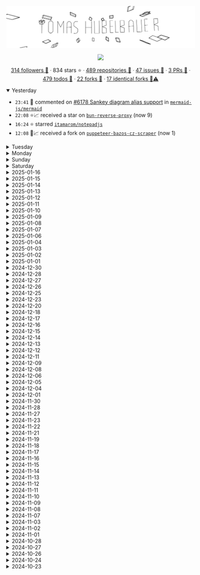 ![](banner.svg)

<div align="center">

<img src="https://github.com/TomasHubelbauer/tomashubelbauer/actions/workflows/main.yml/badge.svg">

</div>

<div align="center">

[314&nbsp;followers&nbsp;🤝](https://github.com/TomasHubelbauer?tab=followers) ᐧ
834&nbsp;stars&nbsp;⭐️  ᐧ
[489&nbsp;repositories&nbsp;📓](https://github.com/TomasHubelbauer?tab=repositories) ᐧ
[47&nbsp;issues&nbsp;🎫](issues.md) ᐧ
[3&nbsp;PRs&nbsp;🎁](prs.md) ᐧ
[479&nbsp;todos&nbsp;💪](todos.json) ᐧ
[22&nbsp;forks&nbsp;🍴](https://github.com/TomasHubelbauer?tab=repositories&q=&type=fork) ᐧ 
[17&nbsp;identical&nbsp;forks&nbsp;🍴⚠️](identical-forks.json)

</div>

<details open>
<summary>Yesterday</summary>

- `23:41`
  💬 commented on
  [#6178 Sankey diagram alias support](https://github.com/mermaid-js/mermaid/issues/6178)
  in
  [`mermaid-js/mermaid`](https://github.com/mermaid-js/mermaid)
- `22:08`
  ⭐️📈 received a star on 
  [`bun-reverse-proxy`](https://github.com/TomasHubelbauer/bun-reverse-proxy) (now 9)
- `16:24`
  ⭐️ starred
  [`itamarom/notepadjs`](https://github.com/itamarom/notepadjs)
- `12:08`
  🍴📈 received a fork on 
  [`puppeteer-bazos-cz-scraper`](https://github.com/TomasHubelbauer/puppeteer-bazos-cz-scraper) (now 1)

</details>

<details>
<summary>Tuesday</summary>

- `23:08`
  🍴📉 lost a fork on 
  [`next-url-import-react-component`](https://github.com/TomasHubelbauer/next-url-import-react-component) (now 1)

</details>

<details>
<summary>Monday</summary>

- `14:14`
  ⭐️ starred
  [`wojciech-graj/doom-docm`](https://github.com/wojciech-graj/doom-docm)
- `05:09`
  ⭐️📈 received a star on 
  [`fastmail`](https://github.com/TomasHubelbauer/fastmail) (now 2)

</details>

<details>
<summary>Sunday</summary>

- `19:18`
  ⭐️ starred
  [`kormax/apple-device-as-access-card`](https://github.com/kormax/apple-device-as-access-card)

</details>

<details>
<summary>Saturday</summary>

- `06:08`
  ⭐️📈 received a star on 
  [`svg-screencast`](https://github.com/TomasHubelbauer/svg-screencast) (now 30)

</details>

<details>
<summary>2025-01-16</summary>

- `20:08`
  🤝 followed by [xxspell](https://github.com/xxspell)
- `15:08`
  🤝 followed by [XiaomingX](https://github.com/XiaomingX)

</details>

<details>
<summary>2025-01-15</summary>

- `22:08`
  ⭐️📈 received a star on 
  [`raspi-mouse-jiggler`](https://github.com/TomasHubelbauer/raspi-mouse-jiggler) (now 35)
- `21:50`
  ⭐️ starred
  [`cessen/ropey`](https://github.com/cessen/ropey)

</details>

<details>
<summary>2025-01-14</summary>

- `08:08`
  ⭐️📈 received a star on 
  [`svg-3d`](https://github.com/TomasHubelbauer/svg-3d) (now 28)

</details>

<details>
<summary>2025-01-13</summary>

- `11:09`
  ⭐️📈 received a star on 
  [`bun-reverse-proxy`](https://github.com/TomasHubelbauer/bun-reverse-proxy) (now 8)

</details>

<details>
<summary>2025-01-12</summary>

- `19:32`
  🎫 opened
  [#16357 HTMLRewriter crashes when an error is thrown in `text`](https://github.com/oven-sh/bun/issues/16357)
  in
  [`oven-sh/bun`](https://github.com/oven-sh/bun)
- `03:34`
  🤝 followed by [seangwright](https://github.com/seangwright)

</details>

<details>
<summary>2025-01-11</summary>

- `16:27`
  ⭐️ starred
  [`hybridgroup/go-haystack`](https://github.com/hybridgroup/go-haystack)

</details>

<details>
<summary>2025-01-10</summary>

- `00:53`
  💬 commented on
  [#6178 Sankey diagram alias support](https://github.com/mermaid-js/mermaid/issues/6178)
  in
  [`mermaid-js/mermaid`](https://github.com/mermaid-js/mermaid)
- `23:54`
  ⭐️ starred
  [`zaach/jison`](https://github.com/zaach/jison)
- `23:44`
  🎫 opened
  [#6179 Host contributing instructions fail on `patchedDependencies`](https://github.com/mermaid-js/mermaid/issues/6179)
  in
  [`mermaid-js/mermaid`](https://github.com/mermaid-js/mermaid)
- `23:28`
  📌 pushed
  [Describe the outcome of testing the Unix symbolic link hypothesis](https://github.com/TomasHubelbauer/markdown-shortcut/commit/7b34561dd7a27e3f11b1587d2a5b32f4cfd825d7)
  into
  [`markdown-shortcut`](https://github.com/TomasHubelbauer/markdown-shortcut)
- `23:28`
  📌 pushed
  [Reformat the readme to 80 characters](https://github.com/TomasHubelbauer/markdown-shortcut/commit/4c262fd3b1adc057174780202c77b64a96a63250)
  into
  [`markdown-shortcut`](https://github.com/TomasHubelbauer/markdown-shortcut)
- `23:25`
  📌 pushed
  [Create another shortcut file using `ln`](https://github.com/TomasHubelbauer/markdown-shortcut/commit/318d2b06a575dbb82f1c8de6129b2fbf34764ccd)
  into
  [`markdown-shortcut`](https://github.com/TomasHubelbauer/markdown-shortcut)
- `23:21`
  📌 pushed
  [Capture the results of the experiment and a hypothesis](https://github.com/TomasHubelbauer/markdown-shortcut/commit/88d611887a9c5400cb49cbe18b6585faa5addffc)
  into
  [`markdown-shortcut`](https://github.com/TomasHubelbauer/markdown-shortcut)
- `23:19`
  📌 pushed
  [Create another shortcut file, this time after the destination exists](https://github.com/TomasHubelbauer/markdown-shortcut/commit/5cfdb806818e746613caf63414476d9f7fc958e7)
  into
  [`markdown-shortcut`](https://github.com/TomasHubelbauer/markdown-shortcut)
- `23:18`
  📌 pushed
  [Create the destination file](https://github.com/TomasHubelbauer/markdown-shortcut/commit/282efbf3a0ceb3358abb7c6ff833b1ccede6867e)
  into
  [`markdown-shortcut`](https://github.com/TomasHubelbauer/markdown-shortcut)
- `23:18`
  📌 pushed
  [Create the shortcut file](https://github.com/TomasHubelbauer/markdown-shortcut/commit/8553279a20e10e6cea968226546a325d8934d135)
  into
  [`markdown-shortcut`](https://github.com/TomasHubelbauer/markdown-shortcut)
- `23:17`
  🌳 created branch 
  [`main`](https://github.com/TomasHubelbauer/markdown-shortcut/tree/main)
  in
  [`markdown-shortcut`](https://github.com/TomasHubelbauer/markdown-shortcut)
- `23:14`
  📓 created repository
  [`markdown-shortcut`](https://github.com/TomasHubelbauer/markdown-shortcut)
- `23:02`
  🎫 opened
  [#6178 Sankey diagram alias support](https://github.com/mermaid-js/mermaid/issues/6178)
  in
  [`mermaid-js/mermaid`](https://github.com/mermaid-js/mermaid)

</details>

<details>
<summary>2025-01-09</summary>

- `19:09`
  ⭐️📈 received a star on 
  [`nextra-mermaid`](https://github.com/TomasHubelbauer/nextra-mermaid) (now 1)

</details>

<details>
<summary>2025-01-08</summary>

- `19:47`
  ⭐️ starred
  [`transmission/transmission`](https://github.com/transmission/transmission)
- `18:08`
  ⭐️📈 received a star on 
  [`workers-formdata`](https://github.com/TomasHubelbauer/workers-formdata) (now 28)

</details>

<details>
<summary>2025-01-07</summary>

- `00:49`
  ⭐️ starred
  [`khoj-ai/khoj`](https://github.com/khoj-ai/khoj)
- `00:49`
  ⭐️ starred
  [`FormBee/FormBee`](https://github.com/FormBee/FormBee)
- `00:29`
  ⭐️ starred
  [`malmeloo/FindMy.py`](https://github.com/malmeloo/FindMy.py)
- `07:09`
  💔 unfollowed by [trinhminhtriet](https://github.com/trinhminhtriet) after 81 days

</details>

<details>
<summary>2025-01-06</summary>

- `00:08`
  ⭐️📈 received a star on 
  [`firefox-permanent-unsigned-extension`](https://github.com/TomasHubelbauer/firefox-permanent-unsigned-extension) (now 2)

</details>

<details>
<summary>2025-01-04</summary>

- `16:08`
  ⭐️📈 received a star on 
  [`sqlite-javascript`](https://github.com/TomasHubelbauer/sqlite-javascript) (now 12)

</details>

<details>
<summary>2025-01-03</summary>

- `19:10`
  💔 unfollowed by [Ninjia-yeti](https://github.com/Ninjia-yeti) after 4 days

</details>

<details>
<summary>2025-01-02</summary>

- `11:32`
  ⭐️ starred
  [`alufers/mitmproxy2swagger`](https://github.com/alufers/mitmproxy2swagger)

</details>

<details>
<summary>2025-01-01</summary>

- `15:08`
  💔 unfollowed by [jeffersonsimaogoncalves](https://github.com/jeffersonsimaogoncalves) after 810 days
- `15:08`
  🤝 followed by [jeffersongoncalves](https://github.com/jeffersongoncalves)

</details>

<details>
<summary>2024-12-30</summary>

- `23:08`
  🤝 followed by [itsKayWat](https://github.com/itsKayWat)
- `19:09`
  🤝 followed by [joaovmp](https://github.com/joaovmp)
- `19:09`
  🤝 followed by [Ninjia-yeti](https://github.com/Ninjia-yeti)

</details>

<details>
<summary>2024-12-28</summary>

- `20:08`
  💔 unfollowed by [alirezajavadigit](https://github.com/alirezajavadigit) after 17 days
- `18:45`
  ⭐️ starred
  [`esp32-open-mac/FoA`](https://github.com/esp32-open-mac/FoA)
- `15:16`
  ⭐️ starred
  [`esp32-open-mac/esp32-open-mac`](https://github.com/esp32-open-mac/esp32-open-mac)

</details>

<details>
<summary>2024-12-27</summary>

- `01:20`
  ⭐️📈 received a star on 
  [`akai-apc-mini`](https://github.com/TomasHubelbauer/akai-apc-mini) (now 25)

</details>

<details>
<summary>2024-12-26</summary>

- `20:49`
  ⭐️ starred
  [`HackerPoet/NeighborlyPolyhedra`](https://github.com/HackerPoet/NeighborlyPolyhedra)
- `20:38`
  ⭐️ starred
  [`lisyarus/webgpu-raytracer`](https://github.com/lisyarus/webgpu-raytracer)
- `12:02`
  ⭐️ starred
  [`inca/blender-differential-growth`](https://github.com/inca/blender-differential-growth)

</details>

<details>
<summary>2024-12-25</summary>

- `15:56`
  ⭐️ starred
  [`wikimedia/apps-android-wikipedia`](https://github.com/wikimedia/apps-android-wikipedia)
- `15:56`
  ⭐️ starred
  [`wikimedia/wikipedia-ios`](https://github.com/wikimedia/wikipedia-ios)
- `11:27`
  ⭐️ starred
  [`Jaennaet/pISSStream`](https://github.com/Jaennaet/pISSStream)

</details>

<details>
<summary>2024-12-23</summary>

- `23:08`
  ⭐️📉 lost a star on 
  [`sus-downloader`](https://github.com/TomasHubelbauer/sus-downloader) (now none)

</details>

<details>
<summary>2024-12-20</summary>

- `13:56`
  ⭐️ starred
  [`boardgameio/boardgame.io`](https://github.com/boardgameio/boardgame.io)
- `13:49`
  ⭐️ starred
  [`nicbarker/clay`](https://github.com/nicbarker/clay)

</details>

<details>
<summary>2024-12-18</summary>

- `15:08`
  🍴📈 received a fork on 
  [`markdown-webp`](https://github.com/TomasHubelbauer/markdown-webp) (now 23)
- `15:02`
  ⭐️ starred
  [`brenocq/implot3d`](https://github.com/brenocq/implot3d)
- `07:56`
  ⭐️ starred
  [`konfig-dev/konfig`](https://github.com/konfig-dev/konfig)

</details>

<details>
<summary>2024-12-17</summary>

- `11:09`
  🤝 followed by [ipqwery](https://github.com/ipqwery)
- `05:09`
  💔 unfollowed by [CoreUnitNET](https://github.com/CoreUnitNET) after 0 days

</details>

<details>
<summary>2024-12-16</summary>

- `17:27`
  💬 commented on
  [#7315 https://cdn.plot.ly/plotly-latest.min.js does not appear to be latest](https://github.com/plotly/plotly.js/issues/7315)
  in
  [`plotly/plotly.js`](https://github.com/plotly/plotly.js)
- `17:27`
  🗑🎫 closed
  [#7315 https://cdn.plot.ly/plotly-latest.min.js does not appear to be latest](https://github.com/plotly/plotly.js/issues/7315)
  in
  [`plotly/plotly.js`](https://github.com/plotly/plotly.js)
- `17:04`
  ⭐️ starred
  [`XiaoMi/ha_xiaomi_home`](https://github.com/XiaoMi/ha_xiaomi_home)
- `15:08`
  🤝 followed by [CoreUnitNET](https://github.com/CoreUnitNET)
- `11:09`
  🤝 followed by [Miniu336](https://github.com/Miniu336)

</details>

<details>
<summary>2024-12-15</summary>

- `14:45`
  ⭐️ starred
  [`wttdotm/traffic_cam_photobooth`](https://github.com/wttdotm/traffic_cam_photobooth)
- `11:08`
  🤝 followed by [Cglover81](https://github.com/Cglover81)

</details>

<details>
<summary>2024-12-14</summary>

- `17:07`
  🎫 opened
  [#7315 https://cdn.plot.ly/plotly-latest.min.js does not appear to be latest](https://github.com/plotly/plotly.js/issues/7315)
  in
  [`plotly/plotly.js`](https://github.com/plotly/plotly.js)

</details>

<details>
<summary>2024-12-13</summary>

- `12:08`
  ⭐️📈 received a star on 
  [`akai-apc-mini`](https://github.com/TomasHubelbauer/akai-apc-mini) (now 24)

</details>

<details>
<summary>2024-12-12</summary>

- `14:38`
  ⭐️ starred
  [`martinvonz/jj`](https://github.com/martinvonz/jj)

</details>

<details>
<summary>2024-12-11</summary>

- `00:30`
  ⭐️ starred
  [`luchina-gabriel/OSX-PROXMOX`](https://github.com/luchina-gabriel/OSX-PROXMOX)
- `23:25`
  💬 commented on
  [#7011 Need For Speed III: Hot Pursuit (1998 not the remaster)](https://github.com/ValveSoftware/Proton/issues/7011)
  in
  [`ValveSoftware/Proton`](https://github.com/ValveSoftware/Proton)
- `19:10`
  🤝 followed by [GoldenDev321](https://github.com/GoldenDev321)
- `03:35`
  🤝 followed by [nholuongut](https://github.com/nholuongut)
- `03:35`
  🤝 followed by [lulunac27a](https://github.com/lulunac27a)
- `03:35`
  🤝 followed by [alirezajavadigit](https://github.com/alirezajavadigit)

</details>

<details>
<summary>2024-12-09</summary>

- `22:08`
  ⭐️📈 received a star on 
  [`akai-apc-mini`](https://github.com/TomasHubelbauer/akai-apc-mini) (now 23)
- `15:54`
  ⭐️ starred
  [`liamgold/xperience-community-image-processing`](https://github.com/liamgold/xperience-community-image-processing)

</details>

<details>
<summary>2024-12-08</summary>

- `13:55`
  ⭐️ starred
  [`explainers-by-googlers/prompt-api`](https://github.com/explainers-by-googlers/prompt-api)
- `12:08`
  ⭐️📈 received a star on 
  [`raspi-mouse-jiggler`](https://github.com/TomasHubelbauer/raspi-mouse-jiggler) (now 34)

</details>

<details>
<summary>2024-12-06</summary>

- `12:03`
  ⭐️ starred
  [`entropia/tip-toi-reveng`](https://github.com/entropia/tip-toi-reveng)
- `09:58`
  ⭐️ starred
  [`trailbaseio/trailbase`](https://github.com/trailbaseio/trailbase)

</details>

<details>
<summary>2024-12-05</summary>

- `12:09`
  ⭐️ starred
  [`ungoogled-software/ungoogled-chromium-macos`](https://github.com/ungoogled-software/ungoogled-chromium-macos)
- `10:08`
  ⭐️ starred
  [`Chaduke/paddles_balls_blocks_walls`](https://github.com/Chaduke/paddles_balls_blocks_walls)

</details>

<details>
<summary>2024-12-04</summary>

- `19:52`
  💬 commented on
  [#9915 skia-canvas not working correctly](https://github.com/oven-sh/bun/issues/9915)
  in
  [`oven-sh/bun`](https://github.com/oven-sh/bun)
- `19:27`
  ⭐️ starred
  [`outerbase/studio`](https://github.com/outerbase/studio)

</details>

<details>
<summary>2024-12-01</summary>

- `22:43`
  ⭐️ starred
  [`privastead/privastead`](https://github.com/privastead/privastead)

</details>

<details>
<summary>2024-11-30</summary>

- `23:08`
  ⭐️📈 received a star on 
  [`raspi-mouse-jiggler`](https://github.com/TomasHubelbauer/raspi-mouse-jiggler) (now 33)
- `13:10`
  ⭐️📈 received a star on 
  [`garmin-img`](https://github.com/TomasHubelbauer/garmin-img) (now 2)
- `01:20`
  ⭐️📈 received a star on 
  [`github-issues-git-notes`](https://github.com/TomasHubelbauer/github-issues-git-notes) (now 1)

</details>

<details>
<summary>2024-11-28</summary>

- `16:08`
  ⭐️📈 received a star on 
  [`apps-and-services`](https://github.com/TomasHubelbauer/apps-and-services) (now 2)
- `16:08`
  ⭐️📈 received a star on 
  [`jsx-service-worker`](https://github.com/TomasHubelbauer/jsx-service-worker) (now 1)
- `16:08`
  ⭐️📈 received a star on 
  [`lyrics`](https://github.com/TomasHubelbauer/lyrics) (now 3)
- `16:08`
  ⭐️📈 received a star on 
  [`tomashubelbauer`](https://github.com/TomasHubelbauer/tomashubelbauer) (now 14)
- `15:23`
  ⭐️ starred
  [`mistweaverco/bananas`](https://github.com/mistweaverco/bananas)

</details>

<details>
<summary>2024-11-27</summary>

- `17:00`
  💬 commented on
  [#1160 Ability to remove a follower](https://github.com/bluesky-social/social-app/issues/1160)
  in
  [`bluesky-social/social-app`](https://github.com/bluesky-social/social-app)
- `13:35`
  ⭐️ starred
  [`janderland/fql`](https://github.com/janderland/fql)

</details>

<details>
<summary>2024-11-23</summary>

- `16:08`
  ⭐️📈 received a star on 
  [`rust-wasm-canvas`](https://github.com/TomasHubelbauer/rust-wasm-canvas) (now 1)

</details>

<details>
<summary>2024-11-22</summary>

- `11:09`
  🤝 followed by [IsmaelBispo](https://github.com/IsmaelBispo)

</details>

<details>
<summary>2024-11-21</summary>

- `07:09`
  🤝 followed by [idimetrix](https://github.com/idimetrix)

</details>

<details>
<summary>2024-11-19</summary>

- `13:11`
  ⭐️📈 received a star on 
  [`vscode-markdown-todo`](https://github.com/TomasHubelbauer/vscode-markdown-todo) (now 16)

</details>

<details>
<summary>2024-11-18</summary>

- `15:04`
  ⭐️ starred
  [`trynova/nova`](https://github.com/trynova/nova)

</details>

<details>
<summary>2024-11-17</summary>

- `16:08`
  🤝 followed by [turdfire](https://github.com/turdfire)
- `16:08`
  ⭐️📈 received a star on 
  [`canvas-chromatic-aberration`](https://github.com/TomasHubelbauer/canvas-chromatic-aberration) (now 5)
- `09:55`
  ⭐️ starred
  [`kentonv/lanparty`](https://github.com/kentonv/lanparty)

</details>

<details>
<summary>2024-11-16</summary>

- `16:08`
  ⭐️📈 received a star on 
  [`cf-workers-deploy`](https://github.com/TomasHubelbauer/cf-workers-deploy) (now 7)

</details>

<details>
<summary>2024-11-15</summary>

- `13:23`
  ⭐️ starred
  [`riok/mapperly`](https://github.com/riok/mapperly)
- `12:21`
  ⭐️ starred
  [`InkboxSoftware/excelRISC-CPU`](https://github.com/InkboxSoftware/excelRISC-CPU)

</details>

<details>
<summary>2024-11-14</summary>

- `12:08`
  ⭐️📈 received a star on 
  [`modern-office-git-diff`](https://github.com/TomasHubelbauer/modern-office-git-diff) (now 65)
- `11:09`
  ⭐️📈 received a star on 
  [`modern-office-git-diff`](https://github.com/TomasHubelbauer/modern-office-git-diff) (now 64)

</details>

<details>
<summary>2024-11-13</summary>

- `20:58`
  ⭐️ starred
  [`ThioJoe/AHK-Scripts`](https://github.com/ThioJoe/AHK-Scripts)
- `12:17`
  ⭐️ starred
  [`dockur/macos`](https://github.com/dockur/macos)
- `10:11`
  💬 created
  [#288 Fix broken link](https://github.com/Kentico/xperience-by-kentico-kentico-migration-tool/pull/288)
  in
  [`Kentico/xperience-by-kentico-kentico-migration-tool`](https://github.com/Kentico/xperience-by-kentico-kentico-migration-tool)
- `10:11`
  ✔ reviewed 
  [#288 Fix broken link](https://github.com/Kentico/xperience-by-kentico-kentico-migration-tool/pull/288)
  in
  [`Kentico/xperience-by-kentico-kentico-migration-tool`](https://github.com/Kentico/xperience-by-kentico-kentico-migration-tool)
- `10:11`
  📌 pushed
  [Revert to the correct suggestion](https://github.com/TomasHubelbauer/xperience-by-kentico-kentico-migration-tool/commit/73ce77ad6cd067db60009a0a765ec3e9dc6b0f47)
  into
  [`xperience-by-kentico-kentico-migration-tool`](https://github.com/TomasHubelbauer/xperience-by-kentico-kentico-migration-tool)
- `10:10`
  ✔ reviewed 
  [#288 Fix broken link](https://github.com/Kentico/xperience-by-kentico-kentico-migration-tool/pull/288)
  in
  [`Kentico/xperience-by-kentico-kentico-migration-tool`](https://github.com/Kentico/xperience-by-kentico-kentico-migration-tool)
- `10:10`
  💬 created
  [#288 Fix broken link](https://github.com/Kentico/xperience-by-kentico-kentico-migration-tool/pull/288)
  in
  [`Kentico/xperience-by-kentico-kentico-migration-tool`](https://github.com/Kentico/xperience-by-kentico-kentico-migration-tool)

</details>

<details>
<summary>2024-11-12</summary>

- `14:13`
  🤝 followed by [marcoslisboadev](https://github.com/marcoslisboadev)

</details>

<details>
<summary>2024-11-11</summary>

- `16:08`
  ⭐️📈 received a star on 
  [`modern-office-git-diff`](https://github.com/TomasHubelbauer/modern-office-git-diff) (now 63)
- `14:37`
  ⭐️ starred
  [`Draneria/Metallics-by-Draneria_Krita-Brushes`](https://github.com/Draneria/Metallics-by-Draneria_Krita-Brushes)
- `13:40`
  ⭐️ starred
  [`BAndysc/AvaloniaVisualBasic6`](https://github.com/BAndysc/AvaloniaVisualBasic6)

</details>

<details>
<summary>2024-11-10</summary>

- `10:01`
  ⭐️ starred
  [`dockur/windows`](https://github.com/dockur/windows)

</details>

<details>
<summary>2024-11-09</summary>

- `20:12`
  ⭐️ starred
  [`drogus/jaws`](https://github.com/drogus/jaws)
- `18:27`
  ⭐️ starred
  [`solomon-gumball/baseball-sim`](https://github.com/solomon-gumball/baseball-sim)

</details>

<details>
<summary>2024-11-08</summary>

- `23:39`
  📌 pushed
  [Use the suggestion from the maintainer](https://github.com/TomasHubelbauer/xperience-by-kentico-kentico-migration-tool/commit/7222679adc3f18e4a63bc1c2d0597bd9be03104f)
  into
  [`xperience-by-kentico-kentico-migration-tool`](https://github.com/TomasHubelbauer/xperience-by-kentico-kentico-migration-tool)

</details>

<details>
<summary>2024-11-07</summary>

- `19:32`
  📌 pushed
  [Use the suggested new link text](https://github.com/TomasHubelbauer/xperience-by-kentico-kentico-migration-tool/commit/2a1502102def819b2969e7bda4882078290f6025)
  into
  [`xperience-by-kentico-kentico-migration-tool`](https://github.com/TomasHubelbauer/xperience-by-kentico-kentico-migration-tool)
- `16:11`
  🎁 opened
  [#288 Fix broken link](https://github.com/Kentico/xperience-by-kentico-kentico-migration-tool/pull/288)
  in
  [`Kentico/xperience-by-kentico-kentico-migration-tool`](https://github.com/Kentico/xperience-by-kentico-kentico-migration-tool)
- `16:10`
  📌 pushed
  [Fix broken link](https://github.com/TomasHubelbauer/xperience-by-kentico-kentico-migration-tool/commit/cc33d597e566aa422f087d73a45fa9b142f08524)
  into
  [`xperience-by-kentico-kentico-migration-tool`](https://github.com/TomasHubelbauer/xperience-by-kentico-kentico-migration-tool)
- `16:09`
  🍴 forked
  [`Kentico/xperience-by-kentico-kentico-migration-tool`](https://github.com/Kentico/xperience-by-kentico-kentico-migration-tool)
  into
  [`xperience-by-kentico-kentico-migration-tool`](https://github.com/TomasHubelbauer/xperience-by-kentico-kentico-migration-tool)

</details>

<details>
<summary>2024-11-03</summary>

- `21:41`
  ⭐️ starred
  [`ItsRiprod/DeskThing`](https://github.com/ItsRiprod/DeskThing)
- `19:09`
  ⭐️📈 received a star on 
  [`sqlite-javascript`](https://github.com/TomasHubelbauer/sqlite-javascript) (now 11)

</details>

<details>
<summary>2024-11-02</summary>

- `07:09`
  🍴📈 received a fork on 
  [`firefox-permanent-unsigned-extension`](https://github.com/TomasHubelbauer/firefox-permanent-unsigned-extension) (now 2)

</details>

<details>
<summary>2024-11-01</summary>

- `17:09`
  ⭐️📉 lost a star on 
  [`bun-runtime-plugin-onResolve-custom-protocol`](https://github.com/TomasHubelbauer/bun-runtime-plugin-onResolve-custom-protocol) (now none)
- `15:35`
  💬 commented on
  [#14874 Allow overwriting Bun.stdout and Bun.stderr](https://github.com/oven-sh/bun/issues/14874)
  in
  [`oven-sh/bun`](https://github.com/oven-sh/bun)
- `08:26`
  💬 commented on
  [#14874 Allow overwriting Bun.stdout and Bun.stderr](https://github.com/oven-sh/bun/issues/14874)
  in
  [`oven-sh/bun`](https://github.com/oven-sh/bun)

</details>

<details>
<summary>2024-10-28</summary>

- `00:01`
  📌 pushed
  [Extend the path roll-over idea to cover the append and match sigils](https://github.com/TomasHubelbauer/markright/commit/8667e467c12f70755f0b0a68dae14743976133b8)
  into
  [`markright`](https://github.com/TomasHubelbauer/markright)
- `23:59`
  📌 pushed
  [Link to the calculator example and track the path inheritance sigil idea](https://github.com/TomasHubelbauer/markright/commit/ab74dd56327f9ed90e3b6f8f09b035ca7034af78)
  into
  [`markright`](https://github.com/TomasHubelbauer/markright)
- `23:55`
  📌 pushed
  [Implement a basic form of the diff/patch code block handling](https://github.com/TomasHubelbauer/markright/commit/a2ae7222dcf9f50833adb905213d367e3e0fb8f8)
  into
  [`markright`](https://github.com/TomasHubelbauer/markright)
- `23:05`
  📌 pushed
  [Implement file management operations and add a demo for them](https://github.com/TomasHubelbauer/markright/commit/6892849cbbaf51654ef26ae156da9d197cf757de)
  into
  [`markright`](https://github.com/TomasHubelbauer/markright)
- `22:50`
  📌 pushed
  [Add support for specifying the path inline including mode sigils](https://github.com/TomasHubelbauer/markright/commit/50fe1c7265251e081dd171b9bb662d4d6bd87eda)
  into
  [`markright`](https://github.com/TomasHubelbauer/markright)
- `22:36`
  📌 pushed
  [Remove sigil tests' `only` configurator](https://github.com/TomasHubelbauer/markright/commit/88d99a4ab522466d3601b0d559ed8d0f0bbead53)
  into
  [`markright`](https://github.com/TomasHubelbauer/markright)
- `22:32`
  📌 pushed
  [Implement parsing file management sigils for external paths](https://github.com/TomasHubelbauer/markright/commit/5399deba7d4c94d929ea433aa2fff672d7fdf008)
  into
  [`markright`](https://github.com/TomasHubelbauer/markright)
- `21:40`
  ⭐️ starred
  [`Flutter-Foundation/flutter`](https://github.com/Flutter-Foundation/flutter)
- `19:09`
  🤝 followed by [DRCRecoveryData](https://github.com/DRCRecoveryData)
- `19:09`
  ⭐️📈 received a star on 
  [`ffmpeg-iphone-screen-record`](https://github.com/TomasHubelbauer/ffmpeg-iphone-screen-record) (now 3)
- `19:04`
  💬 commented on
  [#14874 Allow overwriting Bun.stdout and Bun.stderr](https://github.com/oven-sh/bun/issues/14874)
  in
  [`oven-sh/bun`](https://github.com/oven-sh/bun)
- `17:31`
  📌 pushed
  [Add the work-in-progress Bun-based implementation](https://github.com/TomasHubelbauer/markright/commit/d558c35fe778453f195110f33610e28bc89fcbfd)
  into
  [`markright`](https://github.com/TomasHubelbauer/markright)
- `17:31`
  📌 pushed
  [Remove the Node-based implementation](https://github.com/TomasHubelbauer/markright/commit/11d35bb447043798013f6ca894cb813be72c5352)
  into
  [`markright`](https://github.com/TomasHubelbauer/markright)
- `16:51`
  🎫 opened
  [#14874 Allow overwriting Bun.stdout and Bun.stderr](https://github.com/oven-sh/bun/issues/14874)
  in
  [`oven-sh/bun`](https://github.com/oven-sh/bun)
- `15:51`
  🎫 opened
  [#14873 Support `await` in `eval` and `node:vm`](https://github.com/oven-sh/bun/issues/14873)
  in
  [`oven-sh/bun`](https://github.com/oven-sh/bun)

</details>

<details>
<summary>2024-10-27</summary>

- `16:49`
  ⭐️ starred
  [`open-mmlab/Amphion`](https://github.com/open-mmlab/Amphion)

</details>

<details>
<summary>2024-10-26</summary>

- `19:08`
  🤝 followed by [chikitai](https://github.com/chikitai)
- `19:05`
  ⭐️ starred
  [`evansm7/pico-mac`](https://github.com/evansm7/pico-mac)
- `13:11`
  ⭐️ starred
  [`EatTheFuture/compify`](https://github.com/EatTheFuture/compify)
- `09:56`
  ⭐️ starred
  [`microsoft/OmniParser`](https://github.com/microsoft/OmniParser)

</details>

<details>
<summary>2024-10-24</summary>

- `21:19`
  ⭐️ starred
  [`bearcove/merde`](https://github.com/bearcove/merde)
- `16:48`
  ⭐️ starred
  [`strukturag/libheif`](https://github.com/strukturag/libheif)
- `13:52`
  ⭐️ starred
  [`fuatakgun/eufy_security`](https://github.com/fuatakgun/eufy_security)
- `13:51`
  ⭐️ starred
  [`flipacholas/Architecture-of-consoles`](https://github.com/flipacholas/Architecture-of-consoles)

</details>

<details>
<summary>2024-10-23</summary>

- `16:13`
  ⭐️ starred
  [`yzane/vscode-markdown-pdf`](https://github.com/yzane/vscode-markdown-pdf)

</details>
